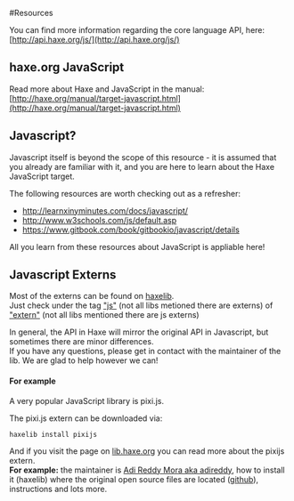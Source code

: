 #Resources

You can find more information regarding the core language API, here: [http://api.haxe.org/js/](http://api.haxe.org/js/)


## haxe.org JavaScript

Read more about Haxe and JavaScript in the manual:
[http://haxe.org/manual/target-javascript.html](http://haxe.org/manual/target-javascript.html)


## Javascript?

Javascript itself is beyond the scope of this resource - it is assumed that you already are familiar with it, and you are here to learn about the Haxe JavaScript target.

The following resources are worth checking out as a refresher:

* <http://learnxinyminutes.com/docs/javascript/>
* <http://www.w3schools.com/js/default.asp>
* <https://www.gitbook.com/book/gitbookio/javascript/details>

All you learn from these resources about JavaScript is appliable here! 

## Javascript Externs

Most of the externs can be found on [haxelib](http://lib.haxe.org/).  
Just check under the tag ["js"](http://lib.haxe.org/t/js/) (not all libs metioned there are externs) of ["extern"](http://lib.haxe.org/t/extern) (not all libs mentioned there are js externs)

In general, the API in Haxe will mirror the original API in Javascript, but sometimes there are minor differences.  
If you have any questions, please get in contact with the maintainer of the lib. We are glad to help however we can!

#### For example 
A very popular JavaScript library is pixi.js.  

The pixi.js extern can be downloaded via:
```
haxelib install pixijs
```  

And if you visit the page on [lib.haxe.org](http://lib.haxe.org/p/pixijs/) you can read more about the pixijs extern.   
**For example:** the maintainer is [Adi Reddy Mora aka adireddy](http://lib.haxe.org/u/adireddy), how to install it (haxelib) where the original open source files are located ([github](https://github.com/pixijs/pixi-haxe)), instructions and lots more.
